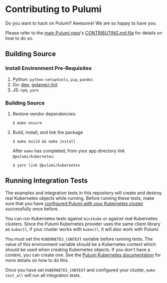 # Contributing to Pulumi

Do you want to hack on Pulumi?  Awesome!  We are so happy to have you.

Please refer to the [main Pulumi repo](https://github.com/pulumi/pulumi/)'s [CONTRIBUTING.md file](
https://github.com/pulumi/pulumi/blob/master/CONTRIBUTING.md) for details on how to do so.

## Building Source

### Install Environment Pre-Requisites

1. Python: `python-setuptools`, `pip`, `pandoc`
1. Go: [dep](https://github.com/golang/dep), [golangci-lint](https://github.com/golangci/golangci-lint)
1. JS: `npm`, `yarn`

### Building Source

1. Restore vendor dependencies:

    ```
    $ make ensure
    ```

1. Build, install, and link the package

    ```
    $ make build && make install
    ```

    After `make` has completed, from your app directory link `@pulumi/kubernetes`:

    ```
    $ yarn link @pulumi/kubernetes
    ```

## Running Integration Tests

The examples and integration tests in this repository will create and destroy real Kubernetes objects while running. Before running these tests,
make sure that you have [configured Pulumi with your Kubernetes cluster](https://pulumi.io/install/kubernetes.html) successfully once before.

You can run Kubernetes tests against `minikube` or against real Kubernetes
clusters. Since the Pulumi Kubernetes provider uses the same client library
as `kubectl`, if your cluster works with `kubectl`, it will also work with
Pulumi.

You must set the `KUBERNETES_CONTEXT` variable before running tests.
The value of this environment variable should be a Kubernetes context
which should be used when creating Kubernetes objects. If you don't have
a context, you can create one. See the [Pulumi Kubernetes documentation](https://pulumi.io/reference/kubernetes.html) for more details on how to do this.

Once you have set `KUBERNETES_CONTEXT` and configured your cluster,
`make test_all` will run all integration tests.
